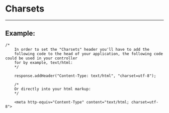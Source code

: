 # Charsets 
-------

## Example:


	/*
		In order to set the "Charsets" header you'll have to add the 
		following code to the head of your application, the following code could be used in your controller 
		for by example, text/html:
		*/

		response.addHeader("Content-Type: text/html", "charset=utf-8");

		/*
		Or directly into your html markup:
		*/

		<meta http-equiv="Content-Type" content="text/html; charset=utf-8">
		